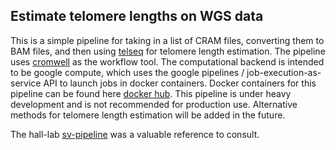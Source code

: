 ## Estimate telomere lengths on WGS data

This is a simple pipeline for taking in a list of CRAM files, converting them to BAM files, and then using 
[telseq](https://github.com/zd1/telseq) for telomere length estimation. The pipeline uses [cromwell](https://github.com/broadinstitute/cromwell) as the workflow tool. The computational backend is intended to be google compute, which uses the google pipelines / job-execution-as-service API to launch jobs in docker containers. Docker containers for this pipeline can be found here 
[docker hub](https://hub.docker.com/u/jweinstk/). This pipeline is under heavy development and is not recommended for
production use. Alternative methods for telomere length estimation will be added in the future.  

The hall-lab [sv-pipeline](https://github.com/hall-lab/sv-pipeline) was a valuable reference to consult. 

